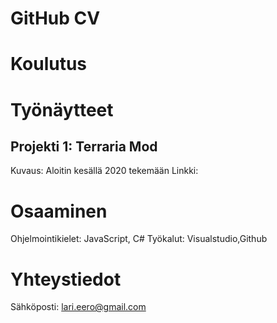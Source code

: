 
# GitHub CV

# Koulutus


# Työnäytteet
## Projekti 1: Terraria Mod
Kuvaus: Aloitin kesällä 2020 tekemään 
Linkki: 

# Osaaminen
Ohjelmointikielet: JavaScript, C#
Työkalut: Visualstudio,Github

# Yhteystiedot
Sähköposti: lari.eero@gmail.com
